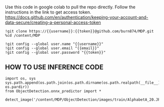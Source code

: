 Use this code in google colab to pull the repo directly. Follow the instructions in the link to get access token.
https://docs.github.com/en/authentication/keeping-your-account-and-data-secure/creating-a-personal-access-token

```
!git clone https://{{username}}:{{token}}@github.com/burn874/MDP.git
%cd /content/MDP

!git config --global user.name "{{username}}"
!git config --global user.email "{{email}}"
!git config --global user.password "{{token}}"
```

## HOW TO USE INFERENCE CODE
```
import os, sys
sys.path.append(os.path.join(os.path.dirname(os.path.realpath(__file__)), os.pardir))
from ObjectDetection.onnx_predictor import *

detect_image('/content/MDP/ObjectDetection/images/train/AlphabetA_20.JPG')
```
